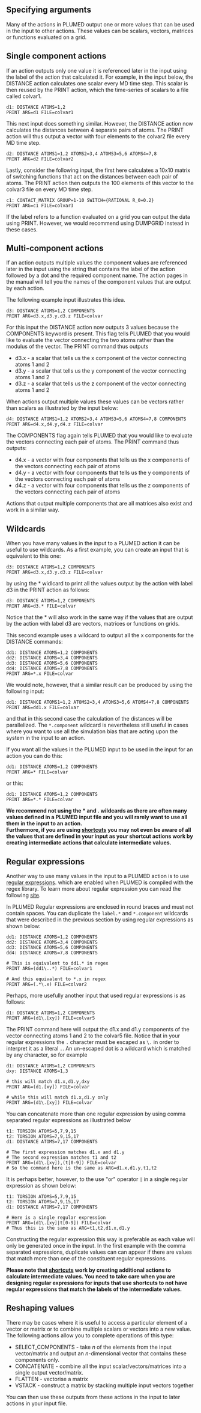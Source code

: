 Specifying arguments
--------------------

Many of the actions in PLUMED output one or more values that can be used in the input to other actions.  These values can be
scalars, vectors, matrices or functions evaluated on a grid.

## Single component actions

If an action outputs only one value it is referenced later in the input using the label of the action that calculated it.
For example, in the input below, the DISTANCE action calculates one scalar every MD time step.  This scalar is then reused 
by the PRINT action, which the time-series of scalars to a file called colvar1.

```plumed
d1: DISTANCE ATOMS=1,2
PRINT ARG=d1 FILE=colvar1
```

This next input does something similar. However, the DISTANCE action now calculates the distances between 4 separate pairs of atoms.
The PRINT action will thus output a vector with four elements to the colvar2 file every MD time step.

```plumed
d2: DISTANCE ATOMS1=1,2 ATOMS2=3,4 ATOMS3=5,6 ATOMS4=7,8
PRINT ARG=d2 FILE=colvar2
```

Lastly, consider the following input, the first here calculates a 10x10 matrix of switching functions that act on the distances between
each pair of atoms.  The PRINT action then outputs the 100 elements of this vector to the colvar3 file on every MD time step.

```plumed
c1: CONTACT_MATRIX GROUP=1-10 SWITCH={RATIONAL R_0=0.2}
PRINT ARG=c1 FILE=colvar3
```

If the label refers to a function evaluated on a grid you can output the data using PRINT. However, we would recommend using DUMPGRID instead in these cases.

## Multi-component actions

If an action outputs multiple values the component values are referenced later in the input using the string that contains the label of the action 
followed by a dot and the required component name. The action pages in the manual will tell you the names of the component values that are output
by each action.  

The following example input illustrates this idea.  

```plumed
d3: DISTANCE ATOMS=1,2 COMPONENTS
PRINT ARG=d3.x,d3.y.d3.z FILE=colvar
```

For this input the DISTANCE action now outputs 3 values because the COMPONENTS keyword is present. This flag tells PLUMED that you would like to 
evaluate the vector connecting the two atoms rather than the modulus of the vector.  The PRINT command thus outputs

- d3.x - a scalar that tells us the x component of the vector connecting atoms 1 and 2 
- d3.y - a scalar that tells us the y component of the vector connecting atoms 1 and 2
- d3.z - a scalar that tells us the z component of the vector connecting atoms 1 and 2

When actions output multiple values these values can be vectors rather than scalars as illustrated by the input below:

```plumed
d4: DISTANCE ATOMS1=1,2 ATOMS2=3,4 ATOMS3=5,6 ATOMS4=7,8 COMPONENTS
PRINT ARG=d4.x,d4.y,d4.z FILE=colvar
```

The COMPONENTS flag again tells PLUMED that you would like to evaluate the vectors connecting each pair of atoms.  The PRINT command thus outputs:

- d4.x - a vector with four components that tells us the x components of the vectors connecting each pair of atoms
- d4.y - a vector with four components that tells us the y components of the vectors connecting each pair of atoms
- d4.z - a vector with four components that tells us the z components of the vectors connecting each pair of atoms

Actions that output multiple components that are all matrices also exist and work in a similar way.

## Wildcards

When you have many values in the input to a PLUMED action it can be useful to use wildcards.  As a first example, you can create 
an input that is equivalent to this one:

```plumed
d3: DISTANCE ATOMS=1,2 COMPONENTS
PRINT ARG=d3.x,d3.y.d3.z FILE=colvar
```

by using the * widlcard to print all the values output by the action with label d3 in the PRINT action as follows:

```plumed
d3: DISTANCE ATOMS=1,2 COMPONENTS
PRINT ARG=d3.* FILE=colvar
```

Notice that the * will also work in the same way if the values that are output by the action with label d3 are vectors, matrices or functions on grids.

This second example uses a wildcard to output all the x components for the DISTANCE commands:

```plumed
dd1: DISTANCE ATOMS=1,2 COMPONENTS
dd2: DISTANCE ATOMS=3,4 COMPONENTS
dd3: DISTANCE ATOMS=5,6 COMPONENTS
dd4: DISTANCE ATOMS=7,8 COMPONENTS
PRINT ARG=*.x FILE=colvar
```

We would note, however, that a similar result can be produced by using the following input:

```plumed
dd1: DISTANCE ATOMS1=1,2 ATOMS2=3,4 ATOMS3=5,6 ATOMS4=7,8 COMPONENTS
PRINT ARG=dd1.x FILE=colvar
```

and that in this second case the calculation of the distances will be parallelized.  The `*.component` wildcard is nevertheless still useful in cases where
you want to use all the simulation bias that are acting upon the system in the input to an action.

If you want all the values in the PLUMED input to be used in the input for an action you can do this:

```plumed
dd1: DISTANCE ATOMS=1,2 COMPONENTS
PRINT ARG=* FILE=colvar
```

or this:

```plumed
dd1: DISTANCE ATOMS=1,2 COMPONENTS
PRINT ARG=*.* FILE=colvar
```

__We recommend not using the * and *.* wildcards as there are often many values defined in a PLUMED input file and you will rarely want to use all them in the input to an action.  
Furthermore, if you are using [shortcuts](shortcuts.md) you may not even be aware of all the values that are defined in your input as your shortcut actions work by creating intermediate actions 
that calculate intermediate values.__

## Regular expressions

Another way to use many values in the input to a PLUMED action is to use [regular expressions](https://en.wikipedia.org/wiki/Regular_expression).
which are enabled when PLUMED is compiled with the regex library.  To learn more about regular expression you can read the following [site](http://www.regular-expressions.info/reference.html).

In PLUMED Regular expressions are enclosed in round braces and must not contain spaces.  You can duplicate the `label.*` and `*.component` wildcards that were described in the previous section
by using regular expressions as shown below:

```plumed
dd1: DISTANCE ATOMS=1,2 COMPONENTS
dd2: DISTANCE ATOMS=3,4 COMPONENTS
dd3: DISTANCE ATOMS=5,6 COMPONENTS
dd4: DISTANCE ATOMS=7,8 COMPONENTS

# This is equivalent to dd1.* in regex
PRINT ARG=(dd1\..*) FILE=colvar1

# And this equivalent to *.x in regex
PRINT ARG=(.*\.x) FILE=colvar2
```

Perhaps, more usefully another input that used regular expressions is as follows:

```plumed
d1: DISTANCE ATOMS=1,2 COMPONENTS
PRINT ARG=(d1\.[xy]) FILE=colvar5 
```

The PRINT command here will output the d1.x and d1.y components of the vector connecting atoms 1 and 2 to the colvar5 file. Notice that in your regular expressions the
`.` character must be escaped as `\.` in order to interpret it as a literal `.`. An un-escaped dot is a wildcard which is matched by any character,
so for example

```plumed
d1: DISTANCE ATOMS=1,2 COMPONENTS
dxy: DISTANCE ATOMS=1,3

# this will match d1.x,d1.y,dxy
PRINT ARG=(d1.[xy]) FILE=colvar

# while this will match d1.x,d1.y only
PRINT ARG=(d1\.[xy]) FILE=colvar
```

You can concatenate more than one regular expression by using comma separated regular expressions as illustrated below

```plumed
t1: TORSION ATOMS=5,7,9,15
t2: TORSION ATOMS=7,9,15,17
d1: DISTANCE ATOMS=7,17 COMPONENTS

# The first expression matches d1.x and d1.y
# The second expression matches t1 and t2
PRINT ARG=(d1\.[xy]),(t[0-9]) FILE=colvar 
# So the command here is the same as ARG=d1.x,d1.y,t1,t2
```

It is perhaps better, however, to the use "or" operator `|` in a single regular expression as shown below:

```plumed
t1: TORSION ATOMS=5,7,9,15
t2: TORSION ATOMS=7,9,15,17
d1: DISTANCE ATOMS=7,17 COMPONENTS

# Here is a single regular expression
PRINT ARG=(d1\.[xy]|t[0-9]) FILE=colvar
# Thus this is the same as ARG=t1,t2,d1.x,d1.y
```

Constructing the regular expression this way is preferable as each value will only be generated once in the input. In the first example with the comma
separated expressions, duplicate values can can appear if there are values that match more than one of the constituent regular expressions.

**Please note that [shortcuts](shortcuts.md) work by creating additional actions to calculate intermediate values. You need to take care when you are designing regular expressions 
for inputs that use shortcuts to not have regular expressions that match the labels of the intermediate values.**

## Reshaping values

There may be cases where it is useful to access a particular element of a vector or matrix or to combine multiple scalars or vectors into a new value.  The following
actions allow you to complete operations of this type:

- SELECT_COMPONENTS - take $n$ of the elements from the input vector/matrix and output an $n$-dimensional vector that contains these components only.
- CONCATENATE - combine all the input scalar/vectors/matrices into a single output vector/matrix.
- FLATTEN - vectorise a matrix
- VSTACK - construct a matrix by stacking multiple input vectors together 

You can then use these outputs from these actions in the input to later actions in your input file.



